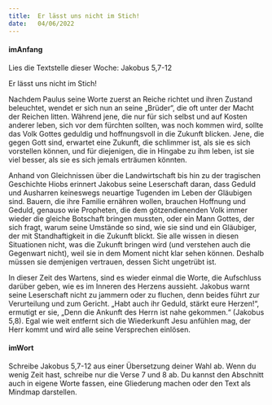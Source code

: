 ```yaml
---
title:  Er lässt uns nicht im Stich!
date:   04/06/2022
---
```


#### imAnfang

Lies die Textstelle dieser Woche: Jakobus 5,7-12

Er lässt uns nicht im Stich!

Nachdem Paulus seine Worte zuerst an Reiche richtet und ihren Zustand beleuchtet, wendet er sich nun an seine „Brüder“, die oft unter der Macht der Reichen litten. Während jene, die nur für sich selbst und auf Kosten anderer leben, sich vor dem fürchten sollten, was noch kommen wird, sollte das Volk Gottes geduldig und hoffnungsvoll in die Zukunft blicken. Jene, die gegen Gott sind, erwartet eine Zukunft, die schlimmer ist, als sie es sich vorstellen können, und für diejenigen, die in Hingabe zu ihm leben, ist sie viel besser, als sie es sich jemals erträumen könnten.

Anhand von Gleichnissen über die Landwirtschaft bis hin zu der tragischen Geschichte Hiobs erinnert Jakobus seine Leserschaft daran, dass Geduld und Ausharren keineswegs neuartige Tugenden im Leben der Gläubigen sind. Bauern, die ihre Familie ernähren wollen, brauchen Hoffnung und Geduld, genauso wie Propheten, die dem götzendienenden Volk immer wieder die gleiche Botschaft bringen mussten, oder ein Mann Gottes, der sich fragt, warum seine Umstände so sind, wie sie sind und ein Gläubiger, der mit Standhaftigkeit in die Zukunft blickt. Sie alle wissen in diesen Situationen nicht, was die Zukunft bringen wird (und verstehen auch die Gegenwart nicht), weil sie in dem Moment nicht klar sehen können. Deshalb müssen sie demjenigen vertrauen, dessen Sicht ungetrübt ist.

In dieser Zeit des Wartens, sind es wieder einmal die Worte, die Aufschluss darüber geben, wie es im Inneren des Herzens aussieht. Jakobus warnt seine Leserschaft nicht zu jammern oder zu fluchen, denn beides führt zur Verurteilung und zum Gericht. „Habt auch ihr Geduld, stärkt eure Herzen!“, ermutigt er sie, „Denn die Ankunft des Herrn ist nahe gekommen.“ (Jakobus 5,8). Egal wie weit entfernt sich die Wiederkunft Jesu anfühlen mag, der Herr kommt und wird alle seine Versprechen einlösen.

#### imWort

Schreibe Jakobus 5,7-12 aus einer Übersetzung deiner Wahl ab. Wenn du wenig Zeit hast, schreibe nur die Verse 7 und 8 ab. Du kannst den Abschnitt auch in eigene Worte fassen, eine Gliederung machen oder den Text als Mindmap darstellen.

` `